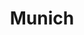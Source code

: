 ---
title: Munich
category: Europe
image: /assets/list_images/placeholder.png
maps_url: https://maps.app.goo.gl/bZ2XcHZNor1hLUxVA
---